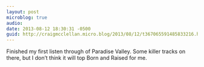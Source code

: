 ```yaml
---
layout: post
microblog: true
audio: 
date: 2013-08-12 18:30:31 -0500
guid: http://craigmcclellan.micro.blog/2013/08/12/t367065591485833216.html
---
```

Finished my first listen through of Paradise Valley. Some killer tracks on there, but I don’t think it will top Born and Raised for me.
